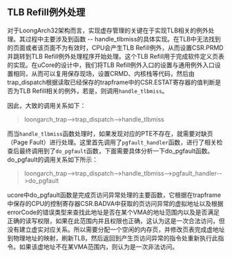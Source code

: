 ## TLB Refill例外处理
  
对于LoongArch32架构而言，实现虚存管理的关键在于实现TLB相关的例外处理。其过程中主要涉及到函数 -- handle_tlbmiss的具体实现。在TLB中无法找到的页面或者该页面不为有效时，CPU会产生TLB Refill例外，从而设置CSR.PRMD并跳转到TLB Refill例外处理程序开始处理。这个TLB Refill用于完成软件定义页表的实现。在uCore的设计中，我们将TLB Refill例外入口的设置与通用例外入口设置相同，从而可以复用保存现场，设置CRMD、内核栈等代码，然后由trap_dispatch根据读取已经保存的trapframe中的CSR.ESTAT寄存器的值判断是否为TLB Refill相关的例外，若是，则调用`handle_tlbmiss`。


因此，大致的调用关系如下：

> loongarch_trap--\>trap_dispatch--\>handle_tlbmiss

而当`handle_tlbmiss`函数处理时，如果发现对应的PTE不存在，就需要对缺页（Page Fault）进行处理。这里首先调用了`pgfault_handler`函数，进行了相关检查后最终调用到了`do_pgfault`函数，下面需要具体分析一下do\_pgfault函数。do\_pgfault的调用关系如下所示：

> loongarch_trap--\>trap_dispatch--\>handle_tlbmiss--\>pgfault_handler--\>do_pgfault

ucore中do\_pgfault函数是完成页访问异常处理的主要函数，它根据在trapframe中保存的CPU的控制寄存器CSR.BADVA中获取的页访问异常的虚拟地址以及根据errorCode的错误类型来查找此地址是否在某个VMA的地址范围内以及是否满足正确的读写权限，如果在此范围内并且权限也正确，这认为这是一次合法访问，但没有建立虚实对应关系。所以需要分配一个空闲的内存页，并修改页表完成虚地址到物理地址的映射，刷新TLB，然后返回到产生页访问异常的指令处重新执行此指令。如果该虚地址不在某VMA范围内，则认为是一次非法访问。